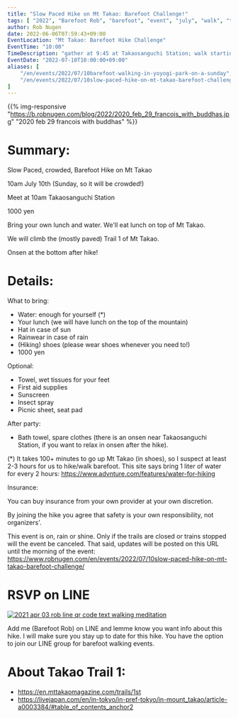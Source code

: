 ```yaml
---
title: "Slow Paced Hike on Mt Takao: Barefoot Challenge!"
tags: [ "2022", "Barefoot Rob", "barefoot", "event", "july", "walk", "takao", "はだし", "代々木公園", "裸足のロブ" ]
author: Rob Nugen
date: 2022-06-06T07:59:43+09:00
EventLocation: "Mt Takao: Barefoot Hike Challenge"
EventTime: "10:00"
TimeDescription: "gather at 9:45 at Takaosanguchi Station; walk starting at 10:00"
EventDate: "2022-07-10T10:00:00+09:00"
aliases: [
    "/en/events/2022/07/10barefoot-walking-in-yoyogi-park-on-a-sunday",
    "/en/events/2022/07/10slow-paced-hike-on-mt-takao-barefoot-challenge",
]
---
```


{{% img-responsive "https://b.robnugen.com/blog/2022/2020_feb_29_francois_with_buddhas.jpg" "2020 feb 29 francois with buddhas" %}}

# Summary:

Slow Paced, crowded, Barefoot Hike on Mt Takao

10am July 10th (Sunday, so it will be crowded!)

Meet at 10am Takaosanguchi Station

1000 yen

Bring your own lunch and water.  We'll eat lunch on top of Mt Takao.

We will climb the (mostly paved) Trail 1 of Mt Takao.

Onsen at the bottom after hike!

# Details:

What to bring:
* Water: enough for yourself (*)
* Your lunch (we will have lunch on the top of the mountain)
* Hat in case of sun
* Rainwear in case of rain
* (Hiking) shoes (please wear shoes whenever you need to!)
* 1000 yen

 Optional:
* Towel, wet tissues for your feet
* First aid supplies
* Sunscreen
* Insect spray
* Picnic sheet, seat pad

After party:
* Bath towel, spare clothes (there is an onsen near Takaosanguchi Station,
  if you want to relax in onsen after the hike).


(*) It takes 100+ minutes to go up Mt Takao (in shoes), so I suspect at least 2-3 hours for us to hike/walk barefoot.  This site says bring 1 liter of water for every 2 hours: https://www.advnture.com/features/water-for-hiking

Insurance:

You can buy insurance from your own provider at your own discretion.

By joining the hike you agree that safety is your own responsibility, not organizers'.

This event is on, rain or shine.  Only if the trails are closed or trains stopped will the event be canceled.   That said, updates will be posted on this URL until the morning of the event:
https://www.robnugen.com/en/events/2022/07/10slow-paced-hike-on-mt-takao-barefoot-challenge/

# RSVP on LINE

[![2021 apr 03 rob line qr code text walking meditation](//b.robnugen.com/blog/2021/thumbs/2021_sep_25_rob_line_qr_code_text_walk_and_talk.jpg)](//b.robnugen.com/blog/2021/2021_sep_25_rob_line_qr_code_text_walk_and_talk.jpg)

Add me (Barefoot Rob) on LINE and lemme know you want info about this hike.
I will make sure you stay up to date for this hike.
You have the option to join our LINE group for barefoot walking events.

# About Takao Trail 1:

* https://en.mttakaomagazine.com/trails/1st
* https://livejapan.com/en/in-tokyo/in-pref-tokyo/in-mount_takao/article-a0003384/#table_of_contents_anchor2
